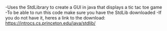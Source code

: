 -Uses the StdLibrary to create a GUI in java that displays a tic tac toe game
-To be able to run this code make sure you have the StdLib downloaded
-If you do not have it, heres a link to the download:  https://introcs.cs.princeton.edu/java/stdlib/

